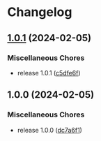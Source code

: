 # Changelog

## [1.0.1](https://github.com/ProxityStudios/javascript-starter/compare/v1.0.0...v1.0.1) (2024-02-05)


### Miscellaneous Chores

* release 1.0.1 ([c5dfe6f](https://github.com/ProxityStudios/javascript-starter/commit/c5dfe6fe90ca21316b75bd99f13b34cc85614e6e))

## 1.0.0 (2024-02-05)


### Miscellaneous Chores

* release 1.0.0 ([dc7a6f1](https://github.com/ProxityStudios/javascript-starter/commit/dc7a6f14662f65b461e02c1e7b787ecfd07b74f2))
